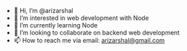 - 👋 Hi, I’m @arizarshal
- 👀 I’m interested in web development with Node
- 🌱 I’m currently learning Node
- 💞️ I’m looking to collaborate on backend web development
- 📫 How to reach me via email: arizarshal@gmail.com

<!---
arizarshal/arizarshal is a ✨ special ✨ repository because its `README.md` (this file) appears on your GitHub profile.
You can click the Preview link to take a look at your changes.
--->
